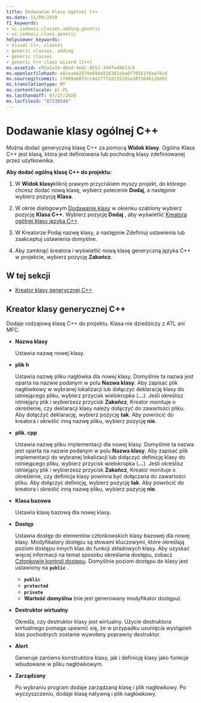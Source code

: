 ```yaml
---
title: Dodawanie klasy ogólnej C++
ms.date: 11/09/2018
f1_keywords:
- vc.codewiz.classes.adding.generic
- vc.codewiz.class.generic
helpviewer_keywords:
- Visual C++, classes
- generic classes, adding
- generic classes
- generic C++ class wizard [C++]
ms.assetid: e95a5a14-dbed-4edc-8551-344fe48613cb
ms.openlocfilehash: e81ea442578e69bdd28301eba8f70561f6aa76c6
ms.sourcegitcommit: 1f009ab0f2cc4a177f2d1353d5a38f164612bdb1
ms.translationtype: MT
ms.contentlocale: pl-PL
ms.lasthandoff: 07/27/2020
ms.locfileid: "87230548"
---
```

# <a name="add-a-generic-c-class"></a>Dodawanie klasy ogólnej C++

Można dodać generyczną klasę C++ za pomocą **Widok klasy**. Ogólna Klasa C++ jest klasą, która jest definiowana lub pochodną klasy zdefiniowanej przez użytkownika.

**Aby dodać ogólną klasę C++ do projektu:**

1. W **Widok klasy**kliknij prawym przyciskiem myszy projekt, do którego chcesz dodać nową klasę, wybierz polecenie **Dodaj**, a następnie wybierz pozycję **Klasa**.

1. W oknie dialogowym [Dodawanie klasy](../ide/add-class-dialog-box.md) w okienku szablony wybierz pozycję **Klasa C++**. Wybierz pozycję **Dodaj** , aby wyświetlić [Kreatora ogólnej klasy języka C++](#generic-c-class-wizard).

1. W Kreatorze Podaj nazwę klasy, a następnie Zdefiniuj ustawienia lub zaakceptuj ustawienia domyślne.

1. Aby zamknąć kreatora i wyświetlić nową klasę generyczną języka C++ w projekcie, wybierz pozycję **Zakończ**.

## <a name="in-this-section"></a>W tej sekcji

- [Kreator klasy generycznej C++](#generic-c-class-wizard)

## <a name="generic-c-class-wizard"></a>Kreator klasy generycznej C++

Dodaje rodzajową klasę C++ do projektu. Klasa nie dziedziczy z ATL ani MFC.

- **Nazwa klasy**

  Ustawia nazwę nowej klasy.

- **plik h**

  Ustawia nazwę pliku nagłówka dla nowej klasy. Domyślnie ta nazwa jest oparta na nazwie podanym w polu **Nazwa klasy**. Aby zapisać plik nagłówkowy w wybranej lokalizacji lub dołączyć deklarację klasy do istniejącego pliku, wybierz przycisk wielokropka (**...**). Jeśli określisz istniejący plik i wybierzesz przycisk **Zakończ**, Kreator monituje o określenie, czy deklaracji klasy należy dołączyć do zawartości pliku. Aby dołączyć deklarację, wybierz pozycję **tak**. Aby powrócić do kreatora i określić inną nazwę pliku, wybierz pozycję **nie**.

- **plik. cpp**

  Ustawia nazwę pliku implementacji dla nowej klasy. Domyślnie ta nazwa jest oparta na nazwie podanym w polu **Nazwa klasy**. Aby zapisać plik implementacji do wybranej lokalizacji lub dołączyć definicję klasy do istniejącego pliku, wybierz przycisk wielokropka (**...**). Jeśli określisz istniejący plik i wybierzesz przycisk **Zakończ**, Kreator monituje o określenie, czy definicja klasy powinna być dołączana do zawartości pliku. Aby dołączyć definicję, wybierz pozycję **tak**. Aby powrócić do kreatora i określić inną nazwę pliku, wybierz pozycję **nie**.

- **Klasa bazowa**

  Ustawia klasę bazową dla nowej klasy.

- **Dostęp**

  Ustawia dostęp do elementów członkowskich klasy bazowej dla nowej klasy. Modyfikatory dostępu są słowami kluczowymi, które określają poziom dostępu innych klas do funkcji składowych klasy. Aby uzyskać więcej informacji na temat sposobu określania dostępu, zobacz [Członkowie kontroli dostępu](../cpp/member-access-control-cpp.md). Domyślnie poziom dostępu do klasy jest ustawiony na **`public`** .

  - **`public`**
  - **`protected`**
  - **`private`**
  - **Wartość domyślna** (nie jest generowany modyfikator dostępu).

- **Destruktor wirtualny**

  Określa, czy destruktor klasy jest wirtualny. Użycie destruktora wirtualnego pomaga upewnić się, że w przypadku usunięcia wystąpień klas pochodnych zostanie wywołany poprawny destruktor.

- **Alert**

  Generuje zarówno konstruktora klasy, jak i definicję klasy jako funkcje wbudowane w pliku nagłówkowym.

- **Zarządzany**

  Po wybraniu program dodaje zarządzaną klasę i plik nagłówkowy. Po wyczyszczeniu, dodaje klasę natywną i plik nagłówkowy.
